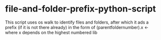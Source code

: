 # file-and-folder-prefix-python-script
This script uses os walk to identify files and folders, after which it ads a prefix (if it is not there already) in the form of (parentfoldernumber).x &lt;-where x depends on the highest numbered lib
